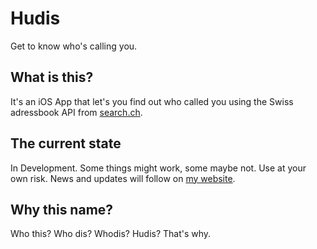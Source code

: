 # Hudis
Get to know who's calling you.

## What is this?
It's an iOS App that let's you find out who called you using the Swiss adressbook API from [search.ch](https://tel.search.ch).

## The current state
In Development. Some things might work, some maybe not. Use at your own risk. News and updates will follow on [my website](lukasbuehler.ch).

## Why this name?
Who this? Who dis? Whodis? Hudis? That's why.
